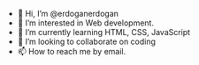 - 👋 Hi, I’m @erdoganerdogan
- 👀 I’m interested in Web development.
- 🌱 I’m currently learning HTML, CSS, JavaScript
- 💞️ I’m looking to collaborate on coding
- 📫 How to reach me by email.

<!---
erdoganerdogan/erdoganerdogan is a ✨ special ✨ repository because its `README.md` (this file) appears on your GitHub profile.
You can click the Preview link to take a look at your changes.
--->
